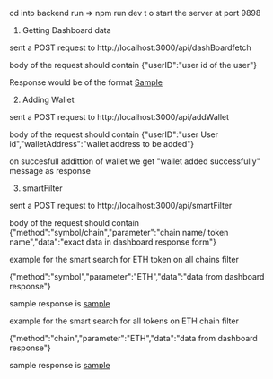 cd into backend
run => npm run dev t o start the server at port 9898

1) Getting Dashboard data

sent a POST request to http://localhost:3000/api/dashBoardfetch 

body of the request should contain {"userID":"user id of the user"}


Response would be of the format [Sample](sampleResponses/dashboard.json)

2) Adding Wallet

sent a POST request to http://localhost:3000/api/addWallet

body of the request should contain {"userID":"user User id","walletAddress":"wallet address to be added"}

on succesfull addittion of wallet we get "wallet added successfully" message as response

3) smartFilter 

sent a POST request to http://localhost:3000/api/smartFilter

body of the request should contain {"method":"symbol/chain","parameter":"chain name/ token name","data":"exact data in dashboard response form"}

example for the smart search for ETH token on all chains filter

{"method":"symbol","parameter":"ETH","data":"data from dashboard response"}

sample response is [sample](sampleResonses/symbolFilter.json)

example for the smart search for all tokens on ETH chain filter

{"method":"chain","parameter":"ETH","data":"data from dashboard response"}

sample response is [sample](sampleResonses/chainFilter.json)